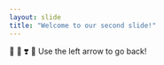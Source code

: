 ```yaml
---
layout: slide
title: "Welcome to our second slide!"
---
```

🤙 🌛 ❣️ 🦛
Use the left arrow to go back!
